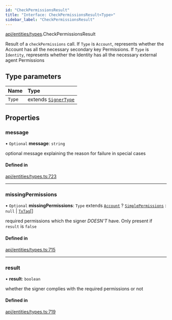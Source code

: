 ```yaml
---
id: "CheckPermissionsResult"
title: "Interface: CheckPermissionsResult<Type>"
sidebar_label: "CheckPermissionsResult"
---
```


[api/entities/types](../../../../../modules/API/Entities/Types/Types.md).CheckPermissionsResult

Result of a `checkPermissions` call. If `Type` is `Account`, represents whether the Account
  has all the necessary secondary key Permissions. If `Type` is `Identity`, represents whether the
  Identity has all the necessary external agent Permissions

## Type parameters

| Name | Type |
| :------ | :------ |
| `Type` | extends [`SignerType`](../../../../../enums/API/Entities/Types/SignerType/SignerType.md) |

## Properties

### message

• `Optional` **message**: `string`

optional message explaining the reason for failure in special cases

#### Defined in

[api/entities/types.ts:723](https://github.com/PolymeshAssociation/polymesh-sdk/blob/978e4ded6/src/api/entities/types.ts#L723)

___

### missingPermissions

• `Optional` **missingPermissions**: `Type` extends [`Account`](../../../../../enums/API/Entities/Types/SignerType/SignerType.md#account) ? [`SimplePermissions`](../SimplePermissions/SimplePermissions.md) : ``null`` \| [`TxTag`](../../../../../modules/Generated/Types/Types.md#txtag)[]

required permissions which the signer *DOESN'T* have. Only present if `result` is `false`

#### Defined in

[api/entities/types.ts:715](https://github.com/PolymeshAssociation/polymesh-sdk/blob/978e4ded6/src/api/entities/types.ts#L715)

___

### result

• **result**: `boolean`

whether the signer complies with the required permissions or not

#### Defined in

[api/entities/types.ts:719](https://github.com/PolymeshAssociation/polymesh-sdk/blob/978e4ded6/src/api/entities/types.ts#L719)
